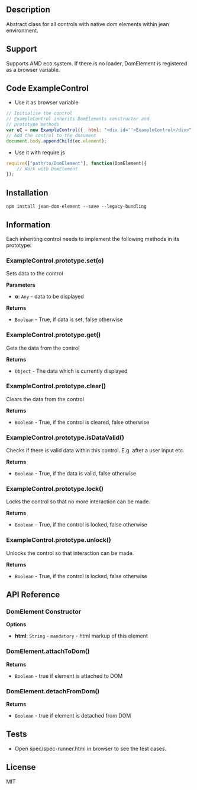 ## Description

Abstract class for all controls with native dom elements within jean environment.

## Support
Supports AMD eco system. If there is no loader, DomElement is registered as a browser variable.

## Code ExampleControl
- Use it as browser variable
```js
// Initialise the control
// ExampleControl inherits DomElements constructor and 
// prototype methods
var eC = new ExampleControl({  html: "<div id=''>ExampleControl</div>" });
// Add the control to the document
document.body.appendChild(ec.element);
```
- Use it with require.js
```js
require(["path/to/DomElement"], function(DomElement){
    // Work with DomElement
});
```
## Installation

`npm install jean-dom-element --save --legacy-bundling`



## Information

Each inheriting control needs to implement the following methods in its prototype:

### ExampleControl.prototype.set(o) 

Sets data to the control

**Parameters**
- **o**: `Any` - data to be displayed

**Returns**
-  `Boolean` - True, if data is set, false otherwise

### ExampleControl.prototype.get() 

Gets the data from the control

**Returns**
-  `Object` - The data which is currently displayed

### ExampleControl.prototype.clear() 

Clears the data from the control

**Returns**
-  `Boolean` - True, if the control is cleared, false otherwise

### ExampleControl.prototype.isDataValid() 

Checks if there is valid data within this control.
E.g. after a user input etc.

**Returns**
-  `Boolean` - True, if the data is valid, false otherwise

### ExampleControl.prototype.lock() 

Locks the control so that no more interaction can be made.

**Returns**
-  `Boolean` - True, if the control is locked, false otherwise

### ExampleControl.prototype.unlock() 

Unlocks the control so that interaction can be made.

**Returns**
-  `Boolean` - True, if the control is locked, false otherwise

## API Reference

### DomElement Constructor

**Options**
- **html**: `String` - `mandatory` - html markup of this element

### DomElement.attachToDom() 

**Returns**
- `Boolean` - true if element is attached to DOM

### DomElement.detachFromDom() 

**Returns**
- `Boolean` - true if element is detached from DOM

## Tests

- Open spec/spec-runner.html in browser to see the test cases.

## License

MIT